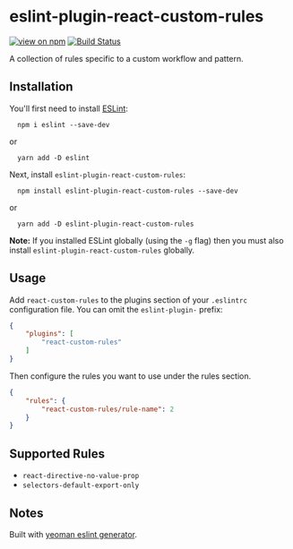 # eslint-plugin-react-custom-rules

[![view on npm](http://img.shields.io/npm/v/eslint-plugin-react-custom-rules.svg?style=flat)](https://www.npmjs.com/package/eslint-plugin-react-custom-rules)
[![Build Status](https://semaphoreci.com/api/v1/adalbertoteixeira/eslint-plugin-react-custom-rules/branches/master/shields_badge.svg)](https://semaphoreci.com/adalbertoteixeira/eslint-plugin-react-custom-rules)

A collection of rules specific to a custom workflow and pattern.

## Installation

You'll first need to install [ESLint](http://eslint.org):

```
  npm i eslint --save-dev
```

or 

```
  yarn add -D eslint
```

Next, install `eslint-plugin-react-custom-rules`:

```
  npm install eslint-plugin-react-custom-rules --save-dev
```

or

```
  yarn add -D eslint-plugin-react-custom-rules
```

**Note:** If you installed ESLint globally (using the `-g` flag) then you must also install `eslint-plugin-react-custom-rules` globally.

## Usage

Add `react-custom-rules` to the plugins section of your `.eslintrc` configuration file. You can omit the `eslint-plugin-` prefix:

```json
{
    "plugins": [
        "react-custom-rules"
    ]
}
```


Then configure the rules you want to use under the rules section.

```json
{
    "rules": {
        "react-custom-rules/rule-name": 2
    }
}
```

## Supported Rules

  - `react-directive-no-value-prop`
  - `selectors-default-export-only`

## Notes

Built with [yeoman eslint generator](https://github.com/eslint/generator-eslint).

